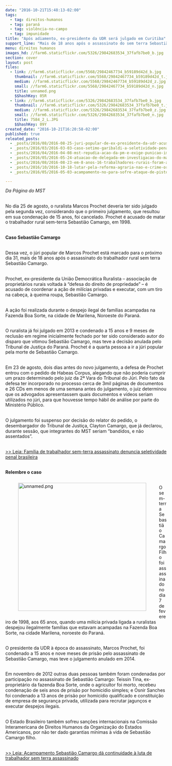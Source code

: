 ```yaml
---
date: "2016-10-21T15:48:13-02:00"
tags:
  - tag: direitos-humanos
  - tag: paraná
  - tag: violência-no-campo
  - tag: impunidade
title: "Após adiamento, ex-presidente da UDR será julgado em Curitiba"
support_line: "Mais de 18 anos após o assassinato do sem terra Sebastião Camargo, no próximo dia 31 o ruralista Marcos Prochet irá a júri popular novamente"
menu: direitos humanos
images_hd: //farm6.staticflickr.com/5326/29842683534_37fafb7be0_b.jpg
section: cover
layout: post
files:
  - link: //farm6.staticflickr.com/5568/29842467734_b59189d42d_b.jpg
    thumbnail: //farm6.staticflickr.com/5568/29842467734_b59189d42d_t.jpg
    medium: //farm6.staticflickr.com/5568/29842467734_b59189d42d_z.jpg
    small: //farm6.staticflickr.com/5568/29842467734_b59189d42d_n.jpg
    title: unnamed.png
    $$hashKey: 05R
  - link: //farm6.staticflickr.com/5326/29842683534_37fafb7be0_b.jpg
    thumbnail: //farm6.staticflickr.com/5326/29842683534_37fafb7be0_t.jpg
    medium: //farm6.staticflickr.com/5326/29842683534_37fafb7be0_z.jpg
    small: //farm6.staticflickr.com/5326/29842683534_37fafb7be0_n.jpg
    title: 7584_2_L.JPG
    $$hashKey: 09Y
created_date: "2016-10-21T16:20:58-02:00"
published: true
releated_posts:
  - _posts/2016/08/2016-08-25-juri-popular-de-ex-presidente-da-udr-acusado-de-matar-sem-terra-e-adiado.md
  - _posts/2016/03/2016-03-03-caso-setimo-garibaldi-a-seletividade-penal-brasileira-em-julgamento.md
  - _posts/2016/04/2016-04-08-mst-repudia-acao-da-pm-e-exige-punicao-imediata-dos-responsaveis-pelo-crime-cometido-contra-os-sem-terra-no-parana.md
  - _posts/2016/05/2016-05-24-atuacao-de-delegada-em-investigacao-do-massacre-de-quedas-do-iguacu-pr-deve-ser-investigada.md
  - _posts/2016/08/2016-08-23-em-8-anos-16-trabalhadores-rurais-foram-assassinados-no-parana.md
  - _posts/2016/10/2016-10-18-lutar-pela-reforma-agraria-nao-e-crime-organizado.md
  - _posts/2016/05/2016-05-03-acampamento-no-para-sofre-ataque-de-pistoleiros-e-policiais-sob-comando-de-fazendeiro.md

---
```

<p>
<style type="text/css">p { margin-bottom: 0.25cm; line-height: 120%; }
</style>
</p>

<p><em>Da P&aacute;gina do MST</em></p>

<p><br />
No dia 25 de agosto, o ruralista Marcos Prochet deveria ter sido julgado pela segunda vez, considerando que o primeiro julgamento, que resultou em sua condena&ccedil;&atilde;o de 15 anos, foi cancelado. Prochet &eacute; acusado de matar o trabalhador rural sem-terra Sebasti&atilde;o Camargo, em 1998.</p>

<p><br />
<strong>Caso Sebasti&atilde;o Camargo</strong></p>

<p><br />
Dessa vez, o j&uacute;ri popular de Marcos Prochet est&aacute; marcado para o pr&oacute;ximo dia 31, mais de 18 anos ap&oacute;s o assassinato do trabalhador rural sem terra Sebasti&atilde;o Camargo.</p>

<p><br />
Prochet, ex-presidente da Uni&atilde;o Democr&aacute;tica Ruralista &ndash; associa&ccedil;&atilde;o de propriet&aacute;rios rurais voltada &agrave; &ldquo;defesa do direito de propriedade&rdquo; &ndash; &eacute; acusado de coordenar a a&ccedil;&atilde;o de mil&iacute;cias privadas e executar, com um tiro na cabe&ccedil;a, &agrave; queima roupa, Sebasti&atilde;o Camargo.</p>

<p><br />
A a&ccedil;&atilde;o foi realizada durante o despejo ilegal de fam&iacute;lias acampadas na Fazenda Boa Sorte, na cidade de Marilena, Noroeste do Paran&aacute;.</p>

<p><br />
O ruralista j&aacute; foi julgado em 2013 e condenado a 15 anos e 9 meses de reclus&atilde;o em regime inicialmente fechado por ter sido considerado autor do disparo que vitimou Sebasti&atilde;o Camargo, mas teve a decis&atilde;o anulada pelo Tribunal de Justi&ccedil;a do Paran&aacute;. Prochet &eacute; a quarta pessoa a ir a j&uacute;ri popular pela morte de Sebasti&atilde;o Camargo.</p>

<p><br />
Em 23 de agosto, dois dias antes do novo julgamento, a defesa de Prochet entrou com o pedido de Habeas Corpus, alegando que n&atilde;o poderia cumprir um prazo determinado pelo juiz da 2&ordf; Vara do Tribunal do J&uacute;ri. Pelo fato da defesa ter incorporado no processo cerca de 3mil p&aacute;ginas de documentos e 26 CDs em menos de uma semana antes do julgamento, o juiz determinou que os advogados apresentassem quais documentos e v&iacute;deos seriam utilizados no j&uacute;ri, para que houvesse tempo h&aacute;bil de an&aacute;lise por parte do Minist&eacute;rio P&uacute;blico.</p>

<p><br />
O julgamento foi suspenso por decis&atilde;o do relator do pedido, o desembargador do Tribunal de Justi&ccedil;a, Clayton Camargo, que j&aacute; declarou, durante sess&atilde;o, que integrantes do MST seriam &ldquo;bandidos, e n&atilde;o assentados&rdquo;.</p>

<p><br />
<a href="http://terradedireitos.org.br/2016/08/22/familia-de-trabalhador-sem-terra-assassinato-denuncia-seletividade-penal-brasileira/">&gt;&gt; Leia: Fam&iacute;lia de trabalhador sem-terra assassinato denuncia seletividade penal brasileira</a></p>

<p><br />
<strong>Relembre o caso</strong></p>

<figure class="image" style="float:left"><img alt="unnamed.png" height="400" src="//farm6.staticflickr.com/5568/29842467734_b59189d42d_b.jpg" width="400" />
<figcaption></figcaption>
</figure>

<p><br />
O sem-terra Sebasti&atilde;o Camargo Filho foi assassinado no dia 7 de fevereiro de 1998, aos 65 anos, quando uma mil&iacute;cia privada ligada a ruralistas despejou ilegalmente fam&iacute;lias que estavam acampadas na Fazenda Boa Sorte, na cidade Marilena, noroeste do Paran&aacute;.</p>

<p><br />
O presidente da UDR &agrave; &eacute;poca do assassinato, Marcos Prochet, foi condenado a 15 anos e nove meses de pris&atilde;o pelo assassinato de Sebasti&atilde;o Camargo, mas teve o julgamento anulado em 2014.</p>

<p><br />
Em novembro de 2012 outras duas pessoas tamb&eacute;m foram condenadas por participa&ccedil;&atilde;o no assassinato de Sebasti&atilde;o Camargo: Teissin Tina, ex-propriet&aacute;rio da fazenda Boa Sorte, onde o agricultor foi morto, recebeu condena&ccedil;&atilde;o de seis anos de pris&atilde;o por homic&iacute;dio simples; e Osnir Sanches foi condenado a 13 anos de pris&atilde;o por homic&iacute;dio qualificado e constitui&ccedil;&atilde;o de empresa de seguran&ccedil;a privada, utilizada para recrutar jagun&ccedil;os e executar despejos ilegais.</p>

<p><br />
O Estado Brasileiro tamb&eacute;m sofreu san&ccedil;&otilde;es internacionais na Comiss&atilde;o Interamericana de Direitos Humanos da Organiza&ccedil;&atilde;o do Estados Americanos, por n&atilde;o ter dado garantias m&iacute;nimas &agrave; vida de Sebasti&atilde;o Camargo filho.</p>

<p><br />
<a href="http://terradedireitos.org.br/2016/08/23/acampamento-sebastiao-camargo-da-continuidade-a-luta-de-trabalhador-sem-terra-assassinado/">&gt;&gt; Leia: Acampamento Sebasti&atilde;o Camargo d&aacute; continuidade &agrave; luta de trabalhador sem terra assassinado</a></p>
